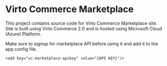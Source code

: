 Virto Commerce Marketplace
==============

This project contains source code for Virto Commerce Marketplace site. Site is built using Virto Commerce 2.0 and is hosted using Microsoft Cloud (Azure) Platform. 

Make sure to signup for marketplace API before using it and add it to the app.config file.

```
<add key="vc-marketplace-apikey" value="{API KEY}"/>
```


